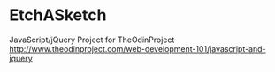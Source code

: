 # EtchASketch
JavaScript/jQuery Project for TheOdinProject
http://www.theodinproject.com/web-development-101/javascript-and-jquery
